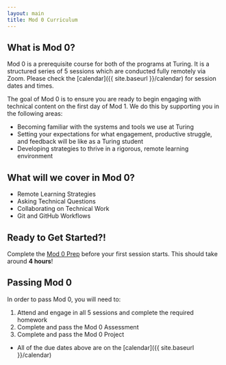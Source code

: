 ```yaml
---
layout: main
title: Mod 0 Curriculum
---
```


## What is Mod 0?

Mod 0 is a prerequisite course for both of the programs at Turing. It is a structured series of 5 sessions which are conducted fully remotely via Zoom. Please check the [calendar]({{ site.baseurl }}/calendar) for session dates and times.

The goal of Mod 0 is to ensure you are ready to begin engaging with technical content on the first day of Mod 1. We do this by supporting you in the following areas:
* Becoming familiar with the systems and tools we use at Turing
* Setting your expectations for what engagement, productive struggle, and feedback will be like as a Turing student
* Developing strategies to thrive in a rigorous, remote learning environment

## What will we cover in Mod 0?

* Remote Learning Strategies
* Asking Technical Questions
* Collaborating on Technical Work
* Git and GitHub Workflows

## Ready to Get Started?!

Complete the [Mod 0 Prep](https://mod0.turing.io/before-mod-0) before your first session starts. This should take around **4 hours**! 

## Passing Mod 0 

In order to pass Mod 0, you will need to:
1. Attend and engage in all 5 sessions and complete the required homework
2. Complete and pass the Mod 0 Assessment
3. Complete and pass the Mod 0 Project

* All of the due dates above are on the [calendar]({{ site.baseurl }}/calendar)